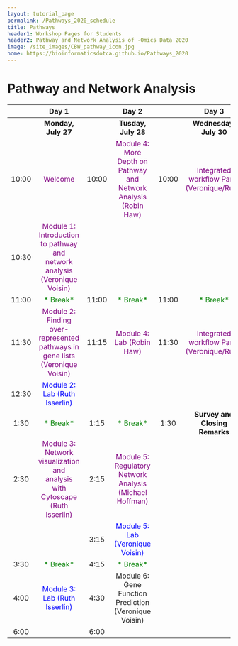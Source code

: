```yaml
---
layout: tutorial_page
permalink: /Pathways_2020_schedule
title: Pathways
header1: Workshop Pages for Students
header2: Pathway and Network Analysis of -Omics Data 2020
image: /site_images/CBW_pathway_icon.jpg
home: https://bioinformaticsdotca.github.io/Pathways_2020
---
```


# Pathway and Network Analysis

| | **Day 1** | | **Day 2** | | **Day 3** |
| :---: | :---: | :---: | :---: | :---: | :---: |
| | **Monday, July 27** | | **Tusday, July 28** | | **Wednesday, July 30** |
| 10:00 | <font color="purple"> Welcome </font> | 10:00 | <font color="purple">Module 4: More Depth on Pathway and Network Analysis (Robin Haw)</font>|10:00  |<font color="purple"> Integrated workflow Part1 (Veronique/Ruth)</font> |  
| 10:30 | <font color="purple"> Module 1: Introduction to pathway and network analysis (Veronique Voisin) </font> |||||
| 11:00 | <font color="green">* Break*</font>|11:00 | <font color="green">* Break*</font> |11:00 | <font color="green">* Break*</font> |  
| 11:30 | <font color="purple">Module 2: Finding over-represented pathways in gene lists (Veronique Voisin)</font> |11:15 | <font color="purple">Module 4: Lab (Robin Haw)</font> | 11:30  | <font color="purple">Integrated workflow Part2 (Veronique/Ruth)</font> |
| 12:30 | <font color="blue">Module 2: Lab (Ruth Isserlin)</font> |||||
| 1:30 |  <font color="green">* Break*</font>| 1:15 |  <font color="green">* Break*</font>| 1:30 | **Survey and Closing Remarks** |
| 2:30 |  <font color="purple">Module 3: Network visualization and analysis with Cytoscape (Ruth Isserlin)</font>| 2:15 | <font color="purple">Module 5: Regulatory Network Analysis (Michael Hoffman)</font> | | |
||| 3:15 | <font color="blue"> Module 5: Lab (Veronique Voisin)</font> | | |
| 3:30 | <font color="green">* Break*</font> | 4:15 |<font color="green">* Break*</font>| | |
| 4:00 | <font color="blue"> Module 3: Lab (Ruth Isserlin) </font>  | 4:30 | Module 6: Gene Function Prediction (Veronique Voisin)</font>| | |
| 6:00 | |6:00| |

